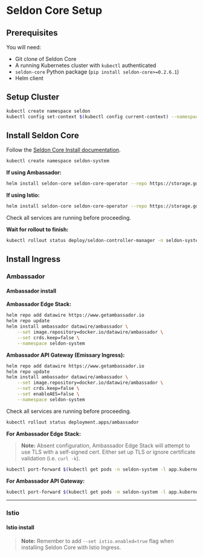 # Seldon Core Setup

## Prerequisites

You will need:

- Git clone of Seldon Core
- A running Kubernetes cluster with `kubectl` authenticated
- `seldon-core` Python package (`pip install seldon-core>=0.2.6.1`)
- Helm client

## Setup Cluster

```bash
kubectl create namespace seldon
kubectl config set-context $(kubectl config current-context) --namespace=seldon
```

## Install Seldon Core

Follow the [Seldon Core Install documentation](install/installation.md).

```bash
kubectl create namespace seldon-system
```

**If using Ambassador:**
```bash
helm install seldon-core seldon-core-operator --repo https://storage.googleapis.com/seldon-charts --set ambassador.enabled=true --set usageMetrics.enabled=true --namespace seldon-system
```

**If using Istio:**
```bash
helm install seldon-core seldon-core-operator --repo https://storage.googleapis.com/seldon-charts --set istio.enabled=true --set usageMetrics.enabled=true --namespace seldon-system
```

Check all services are running before proceeding.

**Wait for rollout to finish:**
```bash
kubectl rollout status deploy/seldon-controller-manager -n seldon-system
```

## Install Ingress

### Ambassador

#### Ambassador install

**Ambassador Edge Stack:**
```bash
helm repo add datawire https://www.getambassador.io
helm repo update
helm install ambassador datawire/ambassador \
    --set image.repository=docker.io/datawire/ambassador \
    --set crds.keep=false \
    --namespace seldon-system
```

**Ambassador API Gateway (Emissary Ingress):**
```bash
helm repo add datawire https://www.getambassador.io
helm repo update
helm install ambassador datawire/ambassador \
    --set image.repository=docker.io/datawire/ambassador \
    --set crds.keep=false \
    --set enableAES=false \
    --namespace seldon-system
```

Check all services are running before proceeding.

```bash
kubectl rollout status deployment.apps/ambassador
```

**For Ambassador Edge Stack:**

> **Note:** Absent configuration, Ambassador Edge Stack will attempt to use TLS with a self-signed cert. Either set up TLS or ignore certificate validation (i.e. `curl -k`).

```bash
kubectl port-forward $(kubectl get pods -n seldon-system -l app.kubernetes.io/name=ambassador -o jsonpath='{.items[0].metadata.name}') -n seldon-system 8003:8443
```

**For Ambassador API Gateway:**
```bash
kubectl port-forward $(kubectl get pods -n seldon-system -l app.kubernetes.io/name=ambassador -o jsonpath='{.items[0].metadata.name}') -n seldon-system 8003:8080
```

---

### Istio

#### Istio install

> **Note:** Remember to add `--set istio.enabled=true` flag when installing Seldon Core with Istio Ingress. 
